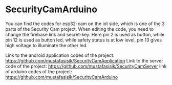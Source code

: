 # SecurityCamArduino

You can find the codes for esp32-cam on the iot side, which is one of the 3 parts of the Security Cam project.
When editing the code, you need to change the firebase link and secret-key.
Here pin 2 is used as button, while pin 12 is used as button led, while safety status is at low level, pin 13 gives high voltage to illuminate the other led.

Link to the android application codes of the project: https://github.com/mustafasisik/SecurityCamApplication
Link to the server code of the project: https://github.com/mustafasisik/SecurityCamServer
link of arduino codes of the project: https://github.com/mustafasisik/SecurityCamArduino
